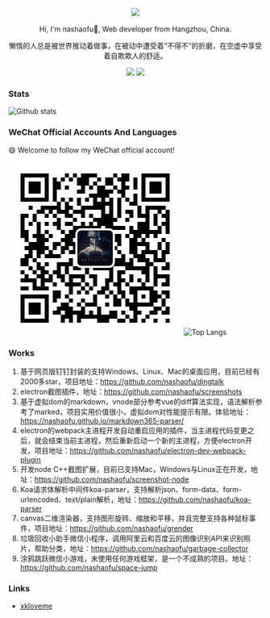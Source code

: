<div align="center">
  <p><img src="https://avatars0.githubusercontent.com/u/19303058" width="200" /></p>
  <p>Hi, I'm nashaofu👋, Web developer from Hangzhou, China.</p>
  <p>懒惰的人总是被世界推动着做事，在被动中遭受着“不得不”的折磨，在空虚中享受着自欺欺人的舒适。</p>
  <p>
    <img src="https://img.shields.io/github/followers/nashaofu"/>
    <img src="https://visitor-badge.laobi.icu/badge?page_id=nashaofu.nashaofu.README.md" />
  </p>
</div>

<!--
**nashaofu/nashaofu** is a ✨ _special_ ✨ repository because its `README.md` (this file) appears on your GitHub profile.

Here are some ideas to get you started:

- 🔭 I’m currently working on ...
- 🌱 I’m currently learning ...
- 👯 I’m looking to collaborate on ...
- 🤔 I’m looking for help with ...
- 💬 Ask me about ...
- 📫 How to reach me: ...
- 😄 Pronouns: ...
- ⚡ Fun fact: ...
-->

### Stats

![Github stats](https://github-readme-stats.vercel.app/api?username=nashaofu&show_icons=true&hide_border=true)

### WeChat Official Accounts And Languages

😄 Welcome to follow my WeChat official account!

![WeChat Official Accounts](https://github.com/nashaofu/nashaofu/raw/master/mp-qrcode.jpg)
![Top Langs](https://github-readme-stats.vercel.app/api/top-langs/?username=nashaofu&hide_border=true)

### Works

1. 基于网页版钉钉封装的支持Windows、Linux、Mac的桌面应用，目前已经有2000多star，项目地址：https://github.com/nashaofu/dingtalk
2. electron截图插件，地址：https://github.com/nashaofu/screenshots
3. 基于虚拟dom的markdown，vnode部分参考vue的diff算法实现，语法解析参考了marked，项目实用价值很小，虚拟dom对性能提示有限。体验地址：https://nashaofu.github.io/markdown365-parser/
4. electron的webpack主进程开发自动重启应用的插件，当主进程代码变更之后，就会结束当前主进程，然后重新启动一个新的主进程，方便electron开发，项目地址：https://github.com/nashaofu/electron-dev-webpack-plugin
5. 开发node C++截图扩展，目前已支持Mac，Windows与Linux正在开发，地址：https://github.com/nashaofu/screenshot-node
6. Koa请求体解析中间件koa-parser，支持解析json、form-data、form-urlencoded、text/plain解析，地址：https://github.com/nashaofu/koa-parser
7. canvas二维渲染器，支持图形旋转、缩放和平移，并且完整支持各种鼠标事件，项目地址：https://github.com/nashaofu/grender
8. 垃圾回收小助手微信小程序，调用阿里云和百度云的图像识别API来识别照片，帮助分类，地址：https://github.com/nashaofu/garbage-collector
9. 涂鸦跳跃微信小游戏，未使用任何游戏框架，是一个不成熟的项目。地址：https://github.com/nashaofu/space-jump

### Links

- [xkloveme](https://github.com/xkloveme)
